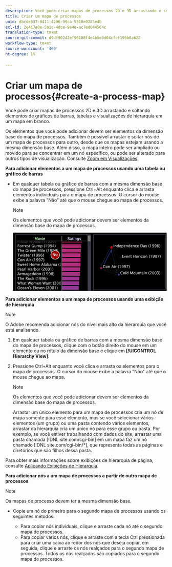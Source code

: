 ```yaml
---
description: Você pode criar mapas de processos 2D e 3D arrastando e soltando elementos de gráficos de barras, tabelas e visualizações de hierarquia em um mapa em branco.
title: Criar um mapa de processos
uuid: dbcde637-0411-4296-99ca-5510e0285e4b
exl-id: 2e417a8e-5b1c-4dce-9e4e-ac7ed044564c
translation-type: tm+mt
source-git-commit: d9df90242ef96188f4e4b5e6d04cfef196b0a628
workflow-type: tm+mt
source-wordcount: '469'
ht-degree: 1%

---
```


# Criar um mapa de processos{#create-a-process-map}

Você pode criar mapas de processos 2D e 3D arrastando e soltando elementos de gráficos de barras, tabelas e visualizações de hierarquia em um mapa em branco.

Os elementos que você pode adicionar devem ser elementos da dimensão base do mapa de processos. Também é possível arrastar e soltar nós de um mapa de processos para outro, desde que os mapas estejam usando a mesma dimensão base. Além disso, o mapa inteiro pode ser ampliado ou movido para se concentrar em um nó específico, ou pode ser alterado para outros tipos de visualização. Consulte [Zoom em Visualizações](../../../../home/c-get-started/c-vis/c-zoom-vis.md#concept-7e33670bb5344f78a316f1a84cc20530).

**Para adicionar elementos a um mapa de processos usando uma tabela ou gráfico de barras**

* Em qualquer tabela ou gráfico de barras com a mesma dimensão base do mapa de processos, pressione Ctrl+Alt enquanto clica e arrasta elementos individuais para o mapa de processos. O cursor do mouse exibe a palavra &quot;Não&quot; até que o mouse chegue ao mapa de processos.

   >[!NOTE]
   >
   >Os elementos que você pode adicionar devem ser elementos da dimensão base do mapa de processos.

   ![](assets/vis_2DProcessMap_addPages.png)

**Para adicionar elementos a um mapa de processos usando uma exibição de hierarquia**

>[!NOTE]
>
>O Adobe recomenda adicionar nós do nível mais alto da hierarquia que você está analisando.

1. Em qualquer tabela ou gráfico de barras com a mesma dimensão base do mapa de processos, clique com o botão direito do mouse em um elemento ou no rótulo da dimensão base e clique em **[!UICONTROL Hierarchy View]**.
1. Pressione Ctrl+Alt enquanto você clica e arrasta os elementos para o mapa de processos. O cursor do mouse exibe a palavra &quot;Não&quot; até que o mouse chegue ao mapa.

   >[!NOTE]
   >
   >Os elementos que você pode adicionar devem ser elementos da dimensão base do mapa de processos.

   Arrastar um único elemento para um mapa de processos cria um nó de mapa somente para esse elemento, mas se você selecionar vários elementos (um grupo) ou uma pasta contendo vários elementos, arrastar da hierarquia cria um único nó para esse grupo ou pasta. Por exemplo, se você estiver trabalhando com dados do site, arrastar uma pasta chamada [!DNL site.com/cgi-bin] em um mapa faz um nó chamado [!DNL site.com/cgi-bin/*], que representa todas as páginas e diretórios que são filhos dessa pasta.

Para obter mais informações sobre exibições de hierarquia de página, consulte [Aplicando Exibições de Hierarquia](../../../../home/c-get-started/c-analysis-vis/c-tables/c-hier-vews.md#concept-b461183424a841eb94f8143a0eaf9bff).

**Para adicionar nós a um mapa de processos a partir de outro mapa de processos**

>[!NOTE]
>
>Os mapas de processo devem ter a mesma dimensão base.

* Copie um nó do primeiro para o segundo mapa de processos usando os seguintes métodos:

   * Para copiar nós individuais, clique e arraste cada nó até o segundo mapa de processos.
   * Para copiar vários nós, clique e arraste com a tecla Ctrl pressionada para criar uma caixa ao redor dos nós que deseja copiar, em seguida, clique e arraste os nós realçados para o segundo mapa de processos. Todos os nós realçados são copiados para o segundo mapa de processos.
